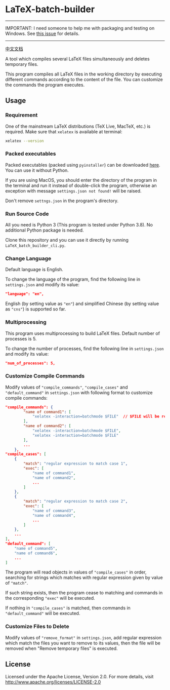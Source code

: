 # LaTeX-batch-builder

****

IMPORTANT: I need someone to help me with packaging and testing on Windows. See [this issue](https://github.com/ayhe123/LaTeX-batch-builder/issues/1) for details.

****

[中文文档](README_cns.md)

A tool which compiles several LaTeX files simultaneously and deletes temporary files.

This program compiles all LaTeX files in the working directory by executing different commands according to the content of the file. You can customize the commands the program executes.

## Usage

### Requirement

One of the mainstream LaTeX distributions (TeX Live, MacTeX, etc.) is required. Make sure that `xelatex` is available at terminal:

```bash
xelatex --version
```

### Packed executables

Packed executables (packed using `pyinstaller`) can be downloaded [here](https://github.com/ayhe123/LaTeX-batch-builder/releases). You can use it without Python.

If you are using MacOS, you should enter the directory of the program in the terminal and run it instead of double-click the program, otherwise an exception with message `settings.json not found!` will be raised.

Don't remove `settngs.json` in the program's directory.

### Run Source Code

All you need is Python 3 (This program is tested under Python 3.8). No additional Python package is needed.

Clone this repository and you can use it directly by running `LaTeX_batch_builder_cli.py`.

### Change Language

Default language is English.

To change the language of the program, find the following line in `settings.json` and modify its value:

```json
"language": "en",
```

English (by setting value as `"en"`) and simplified Chinese (by setting value as `"cns"`) is supported so far.

### Multiprocessing

This program uses multiprocessing to build LaTeX files. Default number of processes is 5.

To change the number of processes, find the following line in `settings.json` and modify its value:

```json
"num_of_processes": 5,
```

### Customize Compile Commands

Modify values of `"compile_commands"`, `"compile_cases"` and `"default_command"` in `settings.json` with following format to customize compile commands:

```json
"compile_commands": {
        "name of command1": [
            "xelatex -interaction=batchmode $FILE"  // $FILE will be replaced by .tex file name
        ],
        "name of command2": [
            "xelatex -interaction=batchmode $FILE",
            "xelatex -interaction=batchmode $FILE"
        ],
        ...
    },
"compile_cases": [
    {
        "match": "regular expression to match case 1",
        "exec": [
            "name of command1",
            "name of command2",
            ...
        ]
    },
    {
        "match": "regular expression to match case 2",
        "exec": [
            "name of command3",
            "name of command4",
            ...
        ]
    },
    ...
],
"default_command": [
    "name of command5",
    "name of command6",
    ...
]
```

The program will read objects in values of `"compile_cases"` in order, searching for strings which matches with regular expression given by value of `"match"`.

If such string exists, then the program cease to matching and commands in the corresponding `"exec"` will be executed.

If nothing in `"compile_cases"` is matched, then commands in `"default_command"` will be executed.

### Customize Files to Delete

Modify values of `"remove_format"` in `settings.json`, add regular expression which match the files you want to remove to its values, then the file will be removed when "Remove temporary files" is executed.

## License

Licensed under the Apache License, Version 2.0. For more details, visit http://www.apache.org/licenses/LICENSE-2.0
